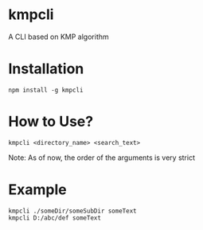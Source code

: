 # kmpcli
A CLI based on KMP algorithm

# Installation
```
npm install -g kmpcli
```

# How to Use?
```
kmpcli <directory_name> <search_text>
```

Note: As of now, the order of the arguments is very strict

# Example
```
kmpcli ./someDir/someSubDir someText
kmpcli D:/abc/def someText
```